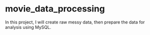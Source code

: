 # movie_data_processing
In this project, I will create raw messy data, then prepare the data for analysis using MySQL.
